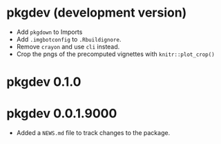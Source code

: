 # pkgdev (development version)

-   Add `pkgdown` to Imports
-   Add `.imgbotconfig` to `.Rbuildignore`.
-   Remove `crayon` and use `cli` instead.
-   Crop the pngs of the precomputed vignettes with `knitr::plot_crop()`

# pkgdev 0.1.0

# pkgdev 0.0.1.9000

-   Added a `NEWS.md` file to track changes to the package.
